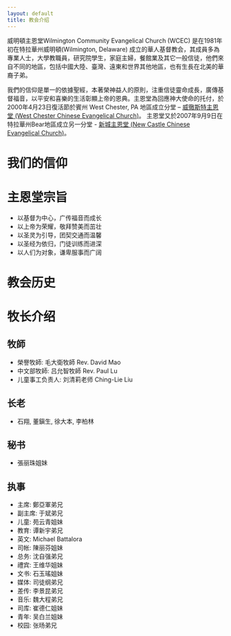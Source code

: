 ```yaml
---
layout: default
title: 教会介绍
---
```


威明頓主恩堂Wilmington Community Evangelical Church (WCEC) 是在1981年初在特拉華州威明頓(Wilmington, Delaware) 成立的華人基督教会，其成員多為專業人士，大學教職員，研究院學生，家庭主婦，餐館業及其它一般信徒，他們來自不同的地區，包括中國大陸、臺灣、遠東和世界其他地區，也有生長在北美的華裔子弟。

我們的信仰是單一的依據聖經，本著榮神益人的原則，注重信徒靈命成長，廣傳基督福音，以平安和喜樂的生活彰顯上帝的恩典。主恩堂為回應神大使命的托付，於2000年4月23日復活節於賓州 West Chester, PA 地區成立分堂 – [威徹斯特主恩堂 (West Chester Chinese Evangelical Church)][WCCEC]。 主恩堂又於2007年9月9日在特拉華州Bear地區成立另一分堂 - [新城主恩堂 (New Castle Chinese Evangelical Church)][NCCEC]。 

我们的信仰
==========


主恩堂宗旨
==================

 * 以基督为中心，广传福音而成长
 * 以上帝为荣耀，敬拜赞美而茁壮
 * 以圣灵为引导，团契交通而温馨
 * 以圣经为依归，门徒训练而进深
 * 以人们为对象，谦卑服事而广阔


教会历史
========

牧长介绍
=========

牧師
-----

 * 榮譽牧師: 毛大衛牧師 Rev. David Mao
 * 中文部牧師: 吕允智牧師 Rev. Paul Lu
 * 儿童事工负责人: 刘清莉老师 Ching-Lie Liu


长老
-----

 * 石翔, 董鎭生, 徐大本, 李柏林 

秘书
-----

 * 張丽珠姐妹

执事
-----

 * 主席: 鄭亞軍弟兄
 * 副主席: 于斌弟兄
 * 儿童: 苑云青姐妹
 * 教育: 谭新宇弟兄
 * 英文: Michael Battalora
 * 司帐: 陳丽芬姐妹
 * 总务: 沈自强弟兄
 * 禮宾: 王维华姐妹
 * 文书: 石玉瑤姐妹
 * 媒体: 司徒纲弟兄
 * 差传: 李景昆弟兄
 * 音乐: 魏大程弟兄
 * 司库: 崔德仁姐妹
 * 青年: 吴白兰姐妹
 * 校园: 张旸弟兄

 
 

 
 [WCCEC]: http://www.wccec.org/
 [NCCEC]: http://www.nccec.org/